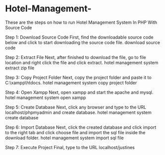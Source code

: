 # Hotel-Management-


These are the steps on how to run Hotel Management System In PHP With Source Code

Step 1: Download Source Code
First, find the downloadable source code below and click to start downloading the source code file.
download source code

Step 2: Extract File
Next, after finished to download the file, go to file location and right click the file and click extract.
hotel management system extract zip file

Step 3: Copy Project Folder
Next, copy the project folder and paste it to C:\xampp\htdocs.
hotel management system copy project folder

Step 4: Open Xampp
Next, open xampp and start the apache and mysql.
hotel management system open xampp

Step 5: Create Database
Next, click any browser and type to the URL localhost/phpmyadmin and create database.
hotel management system create database

Step 6: Import Database
Next, click the created database and click import to the right tab and click choose file and import the sql file inside the download folder.
hotel management system import sql file

Step 7: Execute Project
Final, type to the URL localhost/justines
